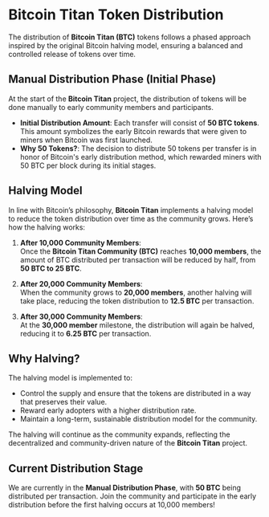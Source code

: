 # Bitcoin Titan Token Distribution

The distribution of **Bitcoin Titan (BTC)** tokens follows a phased approach inspired by the original Bitcoin halving model, ensuring a balanced and controlled release of tokens over time. 

## Manual Distribution Phase (Initial Phase)
At the start of the **Bitcoin Titan** project, the distribution of tokens will be done manually to early community members and participants. 

- **Initial Distribution Amount**: Each transfer will consist of **50 BTC tokens**. This amount symbolizes the early Bitcoin rewards that were given to miners when Bitcoin was first launched.
- **Why 50 Tokens?**: The decision to distribute 50 tokens per transfer is in honor of Bitcoin's early distribution method, which rewarded miners with 50 BTC per block during its initial stages.

## Halving Model

In line with Bitcoin’s philosophy, **Bitcoin Titan** implements a halving model to reduce the token distribution over time as the community grows. Here’s how the halving works:

1. **After 10,000 Community Members**:  
   Once the **Bitcoin Titan Community (BTC)** reaches **10,000 members**, the amount of BTC distributed per transaction will be reduced by half, from **50 BTC to 25 BTC**.
   
2. **After 20,000 Community Members**:  
   When the community grows to **20,000 members**, another halving will take place, reducing the token distribution to **12.5 BTC** per transaction.

3. **After 30,000 Community Members**:  
   At the **30,000 member** milestone, the distribution will again be halved, reducing it to **6.25 BTC** per transaction.

## Why Halving?
The halving model is implemented to:
- Control the supply and ensure that the tokens are distributed in a way that preserves their value.
- Reward early adopters with a higher distribution rate.
- Maintain a long-term, sustainable distribution model for the community.

The halving will continue as the community expands, reflecting the decentralized and community-driven nature of the **Bitcoin Titan** project.

## Current Distribution Stage
We are currently in the **Manual Distribution Phase**, with **50 BTC** being distributed per transaction. Join the community and participate in the early distribution before the first halving occurs at 10,000 members!
